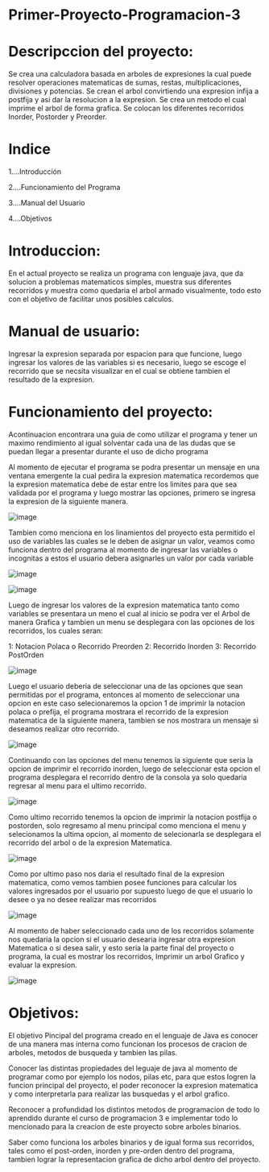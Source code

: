 # Primer-Proyecto-Programacion-3

# Descripccion del proyecto:

Se crea una calculadora basada en arboles de expresiones la cual puede resolver operaciones matematicas de sumas, restas, multiplicaciones, divisiones y potencias.
Se crean el arbol convirtiendo una expresion infija a postfija y asi dar la resolucion a la expresion. Se crea un metodo el cual imprime el arbol de forma grafica. Se colocan los diferentes recorridos Inorder, Postorder y Preorder.

# Indice


1....Introducción

2....Funcionamiento del Programa

3....Manual del Usuario

4....Objetivos

# Introduccion:

En el actual proyecto se realiza un programa con lenguaje java, que da solucion a problemas matematicos simples, muestra sus diferentes recorridos y muestra como quedaria el arbol armado visualmente, todo esto con el objetivo de facilitar unos posibles calculos.

# Manual de usuario:

Ingresar la expresion separada por espacion para que funcione, luego ingresar los valores de las variables si es necesario, luego se escoge el recorrido que se necsita visualizar en el cual se obtiene tambien el resultado de la expresion.

# Funcionamiento del proyecto:

Acontinuacion encontrara una guia de como utilizar el programa y tener un maximo rendimiento al igual solventar cada una de las dudas que se puedan llegar a presentar durante el uso de dicho programa

Al momento de ejecutar el programa se podra presentar un mensaje en una ventana emergente la cual pedira la expresion matematica recordemos que la expresion matematica debe de estar entre los limites para que sea validada por el programa y luego mostrar las opciones, primero se ingresa la expresion de la siguiente manera.

![image](https://user-images.githubusercontent.com/91577396/226752855-c66f02a5-4bf3-4701-bb95-bb1d42d4b5ae.png)


Tambien como menciona en los linamientos del proyecto esta permitido el uso de variables las cuales se le deben de asignar un valor, veamos como funciona dentro del programa al momento de ingresar las variables o incognitas a estos el usuario debera asignarles un valor por cada variable 

![image](https://user-images.githubusercontent.com/91577396/226753890-e1f008dc-bb38-4d21-9cf6-eb70e353a77b.png)


![image](https://user-images.githubusercontent.com/91577396/226752988-9ddcefe5-c43e-4992-a402-37c7395a4904.png)

Luego de ingresar los valores de la expresion matematica tanto como variables se presentara un meno el cual al inicio se podra ver el Arbol de manera Grafica y tambien un menu se desplegara con las opciones de los recorridos, los cuales seran:

1: Notacion Polaca o Recorrido Preorden
2: Recorrido Inorden
3: Recorrido PostOrden

![image](https://user-images.githubusercontent.com/91577396/226753993-9e13b75d-4172-41ec-8b06-a534046552a1.png)

Luego el usuario deberia de seleccionar una de las opciones que sean permitidas por el programa, entonces al momento de seleccionar una opcion en este caso selecionaremos la opcion 1 de imprimir la notacion polaca o prefija, el programa mostrara el recorrido de la expresion matematica de la siguiente manera, tambien se nos mostrara un mensaje si deseamos realizar otro recorrido.

![image](https://user-images.githubusercontent.com/91577396/226754511-e64abcc3-eea2-4e52-bcfc-24af43b1d312.png)

Continuando con las opciones del menu tenemos la siguiente que seria la opcion de imprimir el recorrido inorden, luego de seleccionar esta opcion el programa desplegara el recorrido dentro de la consola ya solo quedaria regresar al menu para el ultimo recorrido.

![image](https://user-images.githubusercontent.com/91577396/226754743-61237115-6519-46d6-b3c8-8a8154249d6d.png)

Como ultimo recorrido tenemos la opcion de imprimir la notacion postfija o postorden, solo regresamo al menu principal como menciona el menu y selecionamos la ultima opcion, al momento de selecionarla se desplegara el recorrido del arbol o de la expresion Matematica.

![image](https://user-images.githubusercontent.com/91577396/226755366-b6867928-6b7f-45db-a1a5-49bac0af1ad6.png)

Como por ultimo paso nos daria el resultado final de la expresion matematica, como vemos tambien posee funciones para calcular los valores ingresados por el usuario por supuesto luego de que el usuario lo desee o ya no desee realizar mas recorridos

![image](https://user-images.githubusercontent.com/91577396/226755639-242f79b7-4d8c-4f2e-a7de-b4c74ad5994c.png)

Al momento de haber seleccionado cada uno de los recorridos solamente nos quedaria la opcion si el usuario desearia ingresar otra expresion Matematica o si desea salir, y esto seria la parte final del proyecto o programa, la cual es mostrar los recorridos, Imprimir un arbol Grafico y evaluar la expresion.

![image](https://user-images.githubusercontent.com/91577396/226755884-2e269ab3-09aa-4f5e-9aab-07a2b7742bd9.png)


# Objetivos:


El objetivo Pincipal del programa creado en el lenguaje de Java es conocer de una manera mas interna como funcionan los procesos de cracion de arboles, metodos de busqueda y tambien las pilas.

Conocer las distintas propiedades del leguaje de java al momento de programar como por ejemplo los nodos, pilas etc, para que estos logren la funcion principal del proyecto, el poder reconocer la expresion matematica y como interpretarla para realizar las busquedas y el arbol grafico.

Reconocer a profundidad los distintos metodos de programacion de todo lo aprendido durante el curso de programacion 3 e implementar todo lo mencionado para la creacion de este proyecto sobre arboles binarios.

Saber como funciona los arboles binarios y de igual forma sus recorridos, tales como el post-orden, inorden y pre-orden dentro del programa, tambien lograr la representacion grafica de dicho arbol dentro del proyecto.
